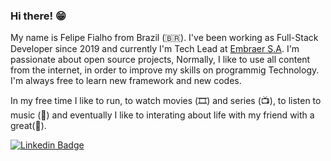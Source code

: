 ### Hi there! 😁

My name is Felipe Fialho from Brazil (🇧🇷). I've been working as Full-Stack Developer since 2019 and currently I'm Tech Lead at [Embraer S.A](https://embraer.com.br). I'm passionate about open source projects, Normally, I like to use all content from the internet, in order to improve my skills on programmig Technology. I'm always free to learn new framework and new codes.

In my free time I like to run, to watch movies (🎞️) and series (📺), to listen to music (🎵) and eventually I like to interating about life with my friend with a great(🍺).

[![Linkedin Badge](https://img.shields.io/badge/-LinkedIn-blue?style=flat-square&logo=Linkedin&logoColor=white&link=https://www.linkedin.com/in/lucasvnssilva)](https://www.linkedin.com/in/lucasvnssilva)
